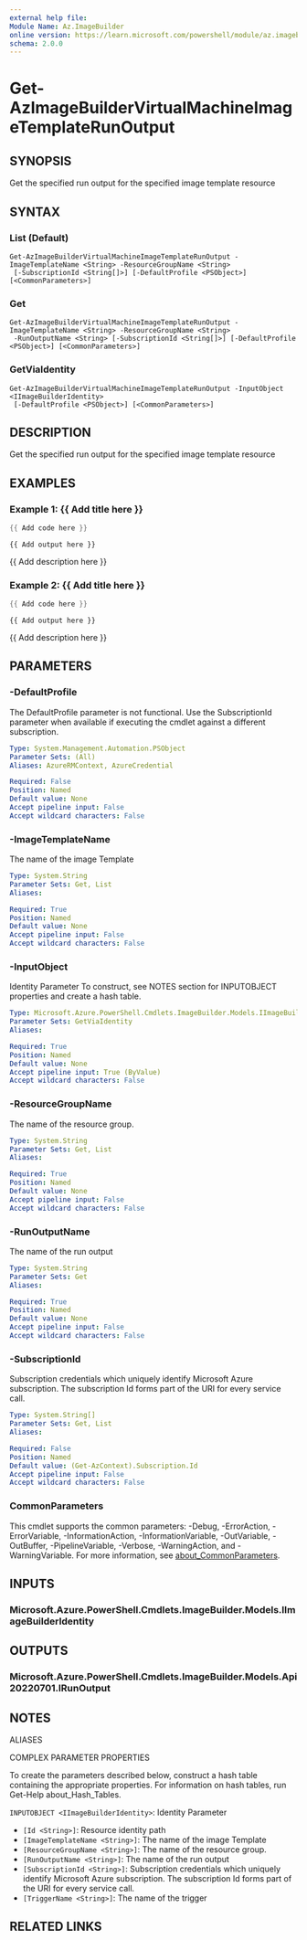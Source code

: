 ```yaml
---
external help file:
Module Name: Az.ImageBuilder
online version: https://learn.microsoft.com/powershell/module/az.imagebuilder/get-azimagebuildervirtualmachineimagetemplaterunoutput
schema: 2.0.0
---
```


# Get-AzImageBuilderVirtualMachineImageTemplateRunOutput

## SYNOPSIS
Get the specified run output for the specified image template resource

## SYNTAX

### List (Default)
```
Get-AzImageBuilderVirtualMachineImageTemplateRunOutput -ImageTemplateName <String> -ResourceGroupName <String>
 [-SubscriptionId <String[]>] [-DefaultProfile <PSObject>] [<CommonParameters>]
```

### Get
```
Get-AzImageBuilderVirtualMachineImageTemplateRunOutput -ImageTemplateName <String> -ResourceGroupName <String>
 -RunOutputName <String> [-SubscriptionId <String[]>] [-DefaultProfile <PSObject>] [<CommonParameters>]
```

### GetViaIdentity
```
Get-AzImageBuilderVirtualMachineImageTemplateRunOutput -InputObject <IImageBuilderIdentity>
 [-DefaultProfile <PSObject>] [<CommonParameters>]
```

## DESCRIPTION
Get the specified run output for the specified image template resource

## EXAMPLES

### Example 1: {{ Add title here }}
```powershell
{{ Add code here }}
```

```output
{{ Add output here }}
```

{{ Add description here }}

### Example 2: {{ Add title here }}
```powershell
{{ Add code here }}
```

```output
{{ Add output here }}
```

{{ Add description here }}

## PARAMETERS

### -DefaultProfile
The DefaultProfile parameter is not functional.
Use the SubscriptionId parameter when available if executing the cmdlet against a different subscription.

```yaml
Type: System.Management.Automation.PSObject
Parameter Sets: (All)
Aliases: AzureRMContext, AzureCredential

Required: False
Position: Named
Default value: None
Accept pipeline input: False
Accept wildcard characters: False
```

### -ImageTemplateName
The name of the image Template

```yaml
Type: System.String
Parameter Sets: Get, List
Aliases:

Required: True
Position: Named
Default value: None
Accept pipeline input: False
Accept wildcard characters: False
```

### -InputObject
Identity Parameter
To construct, see NOTES section for INPUTOBJECT properties and create a hash table.

```yaml
Type: Microsoft.Azure.PowerShell.Cmdlets.ImageBuilder.Models.IImageBuilderIdentity
Parameter Sets: GetViaIdentity
Aliases:

Required: True
Position: Named
Default value: None
Accept pipeline input: True (ByValue)
Accept wildcard characters: False
```

### -ResourceGroupName
The name of the resource group.

```yaml
Type: System.String
Parameter Sets: Get, List
Aliases:

Required: True
Position: Named
Default value: None
Accept pipeline input: False
Accept wildcard characters: False
```

### -RunOutputName
The name of the run output

```yaml
Type: System.String
Parameter Sets: Get
Aliases:

Required: True
Position: Named
Default value: None
Accept pipeline input: False
Accept wildcard characters: False
```

### -SubscriptionId
Subscription credentials which uniquely identify Microsoft Azure subscription.
The subscription Id forms part of the URI for every service call.

```yaml
Type: System.String[]
Parameter Sets: Get, List
Aliases:

Required: False
Position: Named
Default value: (Get-AzContext).Subscription.Id
Accept pipeline input: False
Accept wildcard characters: False
```

### CommonParameters
This cmdlet supports the common parameters: -Debug, -ErrorAction, -ErrorVariable, -InformationAction, -InformationVariable, -OutVariable, -OutBuffer, -PipelineVariable, -Verbose, -WarningAction, and -WarningVariable. For more information, see [about_CommonParameters](http://go.microsoft.com/fwlink/?LinkID=113216).

## INPUTS

### Microsoft.Azure.PowerShell.Cmdlets.ImageBuilder.Models.IImageBuilderIdentity

## OUTPUTS

### Microsoft.Azure.PowerShell.Cmdlets.ImageBuilder.Models.Api20220701.IRunOutput

## NOTES

ALIASES

COMPLEX PARAMETER PROPERTIES

To create the parameters described below, construct a hash table containing the appropriate properties. For information on hash tables, run Get-Help about_Hash_Tables.


`INPUTOBJECT <IImageBuilderIdentity>`: Identity Parameter
  - `[Id <String>]`: Resource identity path
  - `[ImageTemplateName <String>]`: The name of the image Template
  - `[ResourceGroupName <String>]`: The name of the resource group.
  - `[RunOutputName <String>]`: The name of the run output
  - `[SubscriptionId <String>]`: Subscription credentials which uniquely identify Microsoft Azure subscription. The subscription Id forms part of the URI for every service call.
  - `[TriggerName <String>]`: The name of the trigger

## RELATED LINKS

